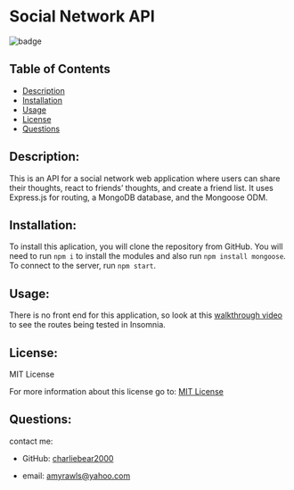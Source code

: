 # Social Network API

![badge](https://img.shields.io/badge/License-MIT-yellow.svg)

## Table of Contents
- [Description](#description)
- [Installation](#installation)
- [Usage](#usage)
- [License](#license)
- [Questions](#questions)

## Description:

This is an API for a social network web application where users can share their thoughts, react to friends’ thoughts, and create a friend list. It uses Express.js for routing, a MongoDB database, and the Mongoose ODM.


## Installation:

To install this aplication, you will clone the repository from GitHub.  You will need to run `npm i` to install the modules and also run `npm install mongoose`. To connect to the server, run `npm start`. 

## Usage:

There is no front end for this application, so look at this [walkthrough video](https://watch.screencastify.com/v/dksJ7hJeKR4Tkw7VNan7) to see the routes being tested in Insomnia.


## License:

MIT License

For more information about this license go to: [MIT License](https://choosealicense.com/licenses/mit//gpl-3.0/)

## Questions:

contact me:

- GitHub: [charliebear2000](https://github.com/charliebear2000)

- email: amyrawls@yahoo.com

